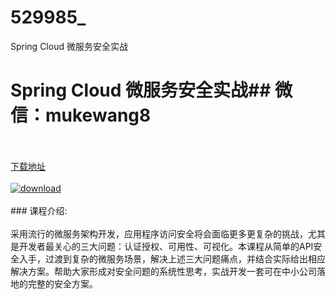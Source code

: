 # 529985_
Spring Cloud 微服务安全实战
# Spring Cloud 微服务安全实战## 微信：mukewang8
<br/></br>[下载地址](http://www.36tz.cn/article/529985 "下载地址")
<br/></br>[![download](http://36tz.cn/muke_img/2020_01_1-54.png "下载地址")](http://www.36tz.cn/article/529985 "下载地址")
<br/></br>### 课程介绍:<br/></br>采用流行的微服务架构开发，应用程序访问安全将会面临更多更复杂的挑战，尤其是开发者最关心的三大问题：认证授权、可用性、可视化。本课程从简单的API安全入手，过渡到复杂的微服务场景，解决上述三大问题痛点，并结合实际给出相应解决方案。帮助大家形成对安全问题的系统性思考，实战开发一套可在中小公司落地的完整的安全方案。


